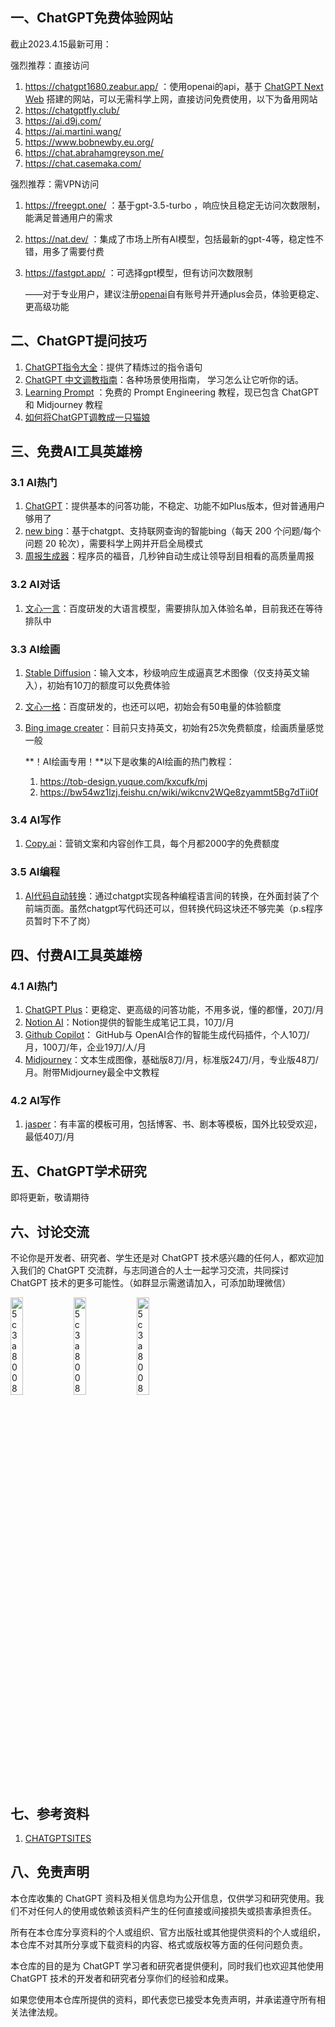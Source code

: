## 一、ChatGPT免费体验网站

截止2023.4.15最新可用：

强烈推荐：直接访问

1. https://chatgpt1680.zeabur.app/  ：使用openai的api，基于 [ChatGPT Next Web](https://github.com/Yidadaa/ChatGPT-Next-Web) 搭建的网站，可以无需科学上网，直接访问免费使用，以下为备用网站
2. https://chatgptfly.club/
3. https://ai.d9j.com/
4. https://ai.martini.wang/
5. https://www.bobnewby.eu.org/
6. https://chat.abrahamgreyson.me/
7. https://chat.casemaka.com/

强烈推荐：需VPN访问

1. https://freegpt.one/  ：基于gpt-3.5-turbo ，响应快且稳定无访问次数限制，能满足普通用户的需求

2. https://nat.dev/  ：集成了市场上所有AI模型，包括最新的gpt-4等，稳定性不错，用多了需要付费

3. https://fastgpt.app/  ：可选择gpt模型，但有访问次数限制

   ——对于专业用户，建议注册[openai](https://chat.openai.com/auth/login)自有账号并开通plus会员，体验更稳定、更高级功能

## 二、ChatGPT提问技巧

1. [ChatGPT指令大全](https://www.explainthis.io/zh-hans/chatgpt  )：提供了精炼过的指令语句
2. [ChatGPT 中文调教指南](https://github.com/PlexPt/awesome-chatgpt-prompts-zh)：各种场景使用指南， 学习怎么让它听你的话。 
3. [Learning Prompt](https://learningprompt.wiki/)  ：免费的 Prompt Engineering 教程，现已包含 ChatGPT 和 Midjourney 教程 
4. [如何将ChatGPT调教成一只猫娘](https://github.com/L1Xu4n/Awesome-ChatGPT-prompts-ZH_CN) 

## 三、免费AI工具英雄榜

### 3.1 AI热门

1. [ChatGPT](https://chat.openai.com/auth/login)：提供基本的问答功能，不稳定、功能不如Plus版本，但对普通用户够用了
2. [new bing](https://www.bing.com/new)：基于chatgpt、支持联网查询的智能bing（每天 200 个问题/每个问题 20 轮次），需要科学上网并开启全局模式
3. [周报生成器](https://weeklyreport.avemaria.fun/zh)：程序员的福音，几秒钟自动生成让领导刮目相看的高质量周报

### 3.2 AI对话

1. [文心一言](https://yiyan.baidu.com/welcome)：百度研发的大语言模型，需要排队加入体验名单，目前我还在等待排队中

### 3.3 AI绘画

1. [Stable Diffusion](https://beta.dreamstudio.ai/generate)：输入文本，秒级响应生成逼真艺术图像（仅支持英文输入），初始有10刀的额度可以免费体验

2. [文心一格](https://yige.baidu.com/creation)：百度研发的，也还可以吧，初始会有50电量的体验额度

3. [Bing image creater](https://www.bing.com/create)：目前只支持英文，初始有25次免费额度，绘画质量感觉一般

   **！AI绘画专用！**以下是收集的AI绘画的热门教程：

   1. https://tob-design.yuque.com/kxcufk/mj
   2. https://bw54wz1lzj.feishu.cn/wiki/wikcnv2WQe8zyammt5Bg7dTii0f

### 3.4 AI写作

1. [Copy.ai](https://app.copy.ai/)：营销文案和内容创作工具，每个月都2000字的免费额度

### 3.5 AI编程

1. [AI代码自动转换](https://github.com/mckaywrigley/ai-code-translator)：通过chatgpt实现各种编程语言间的转换，在外面封装了个前端页面。虽然chatgpt写代码还可以，但转换代码这块还不够完美（p.s程序员暂时下不了岗）

## 四、付费AI工具英雄榜

### 4.1 AI热门

1. [ChatGPT Plus](https://chat.openai.com/auth/login)：更稳定、更高级的问答功能，不用多说，懂的都懂，20刀/月
2. [Notion AI](https://www.notion.so/product/ai)：Notion提供的智能生成笔记工具，10刀/月
3. [Github Copilot](https://github.com/features/copilot/)： GitHub与 OpenAI合作的智能生成代码插件，个人10刀/月，100刀/年，企业19刀/人/月
4. [Midjourney](https://www.midjourney.com/)：文本生成图像，基础版8刀/月，标准版24刀/月，专业版48刀/月。附带Midjourney最全中文教程

### 4.2 AI写作

1. [jasper](https://app.jasper.ai/)：有丰富的模板可用，包括博客、书、剧本等模板，国外比较受欢迎，最低40刀/月

## 五、ChatGPT学术研究

即将更新，敬请期待

## 六、讨论交流

不论你是开发者、研究者、学生还是对 ChatGPT 技术感兴趣的任何人，都欢迎加入我们的 ChatGPT 交流群，与志同道合的人士一起学习交流，共同探讨 ChatGPT 技术的更多可能性。（如群显示需邀请加入，可添加助理微信）

<img src="https://github.com/bensonjiang001/ChatGPT-Laboratory/blob/main/image/chat1.jpg" alt="5c3a80080b9e95e384d4350ccf34a1d" width="20%" height="20%"  /><img src="https://github.com/bensonjiang001/ChatGPT-Laboratory/blob/main/image/wechat.jpg" alt="5c3a80080b9e95e384d4350ccf34a1d" width="20%" height="20%"  /><img src="https://github.com/bensonjiang001/ChatGPT-Laboratory/blob/main/image/douyin.jpg" alt="5c3a80080b9e95e384d4350ccf34a1d" width="20%" height="20%"  />

## 七、参考资料

1. [CHATGPTSITES](https://lzw.me/x/chatgpt-sites/?type=recommend)

## 八、免责声明

本仓库收集的 ChatGPT 资料及相关信息均为公开信息，仅供学习和研究使用。我们不对任何人的使用或依赖该资料产生的任何直接或间接损失或损害承担责任。

所有在本仓库分享资料的个人或组织、官方出版社或其他提供资料的个人或组织，本仓库不对其所分享或下载资料的内容、格式或版权等方面的任何问题负责。

本仓库的目的是为 ChatGPT 学习者和研究者提供便利，同时我们也欢迎其他使用 ChatGPT 技术的开发者和研究者分享你们的经验和成果。

如果您使用本仓库所提供的资料，即代表您已接受本免责声明，并承诺遵守所有相关法律法规。
